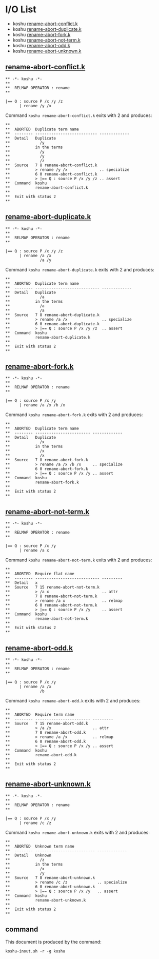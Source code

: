 # I/O List

- koshu [rename-abort-conflict.k](#rename-abort-conflictk)
- koshu [rename-abort-duplicate.k](#rename-abort-duplicatek)
- koshu [rename-abort-fork.k](#rename-abort-forkk)
- koshu [rename-abort-not-term.k](#rename-abort-not-termk)
- koshu [rename-abort-odd.k](#rename-abort-oddk)
- koshu [rename-abort-unknown.k](#rename-abort-unknownk)



## [rename-abort-conflict.k](rename-abort-conflict.k)

```
** -*- koshu -*-
**
**  RELMAP OPERATOR : rename
**

|== Q : source P /x /y /z
      | rename /y /x
```

Command `koshu rename-abort-conflict.k` exits with 2 and produces:

```
**
**  ABORTED  Duplicate term name
**  -------- --------------------------- -------------
**  Detail   Duplicate
**             /y
**           in the terms
**             /y
**             /y
**             /z
**  Source   7 8 rename-abort-conflict.k
**           > rename /y /x              .. specialize
**           6 0 rename-abort-conflict.k
**           > |== Q : source P /x /y /z .. assert
**  Command  koshu
**           rename-abort-conflict.k
**
**  Exit with status 2
**
```



## [rename-abort-duplicate.k](rename-abort-duplicate.k)

```
** -*- koshu -*-
**
**  RELMAP OPERATOR : rename
**

|== Q : source P /x /y /z
      | rename /a /x
               /a /y
```

Command `koshu rename-abort-duplicate.k` exits with 2 and produces:

```
**
**  ABORTED  Duplicate term name
**  -------- ---------------------------- -------------
**  Detail   Duplicate
**             /a
**           in the terms
**             /a
**             /a
**  Source   7 8 rename-abort-duplicate.k
**           > rename /a /x               .. specialize
**           6 0 rename-abort-duplicate.k
**           > |== Q : source P /x /y /z  .. assert
**  Command  koshu
**           rename-abort-duplicate.k
**
**  Exit with status 2
**
```



## [rename-abort-fork.k](rename-abort-fork.k)

```
** -*- koshu -*-
**
**  RELMAP OPERATOR : rename
**

|== Q : source P /x /y
      | rename /a /x /b /x
```

Command `koshu rename-abort-fork.k` exits with 2 and produces:

```
**
**  ABORTED  Duplicate term name
**  -------- ------------------------ -------------
**  Detail   Duplicate
**             /x
**           in the terms
**             /x
**             /x
**  Source   7 8 rename-abort-fork.k
**           > rename /a /x /b /x     .. specialize
**           6 0 rename-abort-fork.k
**           > |== Q : source P /x /y .. assert
**  Command  koshu
**           rename-abort-fork.k
**
**  Exit with status 2
**
```



## [rename-abort-not-term.k](rename-abort-not-term.k)

```
** -*- koshu -*-
**
**  RELMAP OPERATOR : rename
**

|== Q : source P /x /y
      | rename /a x
```

Command `koshu rename-abort-not-term.k` exits with 2 and produces:

```
**
**  ABORTED  Require flat name
**  -------- ---------------------------- ---------
**  Detail   x
**  Source   7 15 rename-abort-not-term.k
**           > /a x                       .. attr
**           7 8 rename-abort-not-term.k
**           > rename /a x                .. relmap
**           6 0 rename-abort-not-term.k
**           > |== Q : source P /x /y     .. assert
**  Command  koshu
**           rename-abort-not-term.k
**
**  Exit with status 2
**
```



## [rename-abort-odd.k](rename-abort-odd.k)

```
** -*- koshu -*-
**
**  RELMAP OPERATOR : rename
**

|== Q : source P /x /y
      | rename /a /x
               /b
```

Command `koshu rename-abort-odd.k` exits with 2 and produces:

```
**
**  ABORTED  Require term name
**  -------- ------------------------ ---------
**  Source   7 15 rename-abort-odd.k
**           > /a /x                  .. attr
**           7 8 rename-abort-odd.k
**           > rename /a /x           .. relmap
**           6 0 rename-abort-odd.k
**           > |== Q : source P /x /y .. assert
**  Command  koshu
**           rename-abort-odd.k
**
**  Exit with status 2
**
```



## [rename-abort-unknown.k](rename-abort-unknown.k)

```
** -*- koshu -*-
**
**  RELMAP OPERATOR : rename
**

|== Q : source P /x /y
      | rename /c /z
```

Command `koshu rename-abort-unknown.k` exits with 2 and produces:

```
**
**  ABORTED  Unknown term name
**  -------- -------------------------- -------------
**  Detail   Unknown
**             /z
**           in the terms
**             /x
**             /y
**  Source   7 8 rename-abort-unknown.k
**           > rename /c /z             .. specialize
**           6 0 rename-abort-unknown.k
**           > |== Q : source P /x /y   .. assert
**  Command  koshu
**           rename-abort-unknown.k
**
**  Exit with status 2
**
```



## command

This document is produced by the command:

```
koshu-inout.sh -r -g koshu
```

